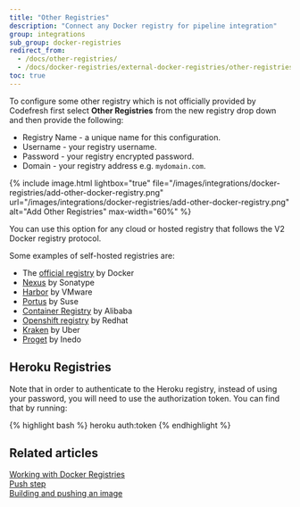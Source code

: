 ```yaml
---
title: "Other Registries"
description: "Connect any Docker registry for pipeline integration"
group: integrations
sub_group: docker-registries
redirect_from:
  - /docs/other-registries/
  - /docs/docker-registries/external-docker-registries/other-registries/
toc: true
---
```

To configure some other registry which is not officially provided by Codefresh first select **Other Registries** from the new registry drop down and then provide the following:

* Registry Name - a unique name for this configuration.
* Username - your registry username.
* Password - your registry encrypted password.
* Domain - your registry address e.g. `mydomain.com`.

{% include 
	image.html 
	lightbox="true" 
	file="/images/integrations/docker-registries/add-other-docker-registry.png" 
	url="/images/integrations/docker-registries/add-other-docker-registry.png" 
	alt="Add Other Registries" max-width="60%" %}

You can use this option for any cloud or hosted registry that follows the V2 Docker registry protocol.

Some examples of self-hosted registries are:

* The [official registry](https://github.com/docker/distribution) by Docker
* [Nexus](https://www.sonatype.com/nexus-repository-sonatype) by Sonatype
* [Harbor](https://goharbor.io/) by VMware
* [Portus](http://port.us.org/) by Suse
* [Container Registry](https://www.alibabacloud.com/product/container-registry) by Alibaba
* [Openshift registry](https://www.openshift.com/) by Redhat
* [Kraken](https://github.com/uber/kraken) by Uber
* [Proget](https://inedo.com/proget) by Inedo

## Heroku Registries

Note that in order to authenticate to the Heroku registry, instead of using your password, you will need to use the authorization token.  You can find that by running:

{% highlight bash %}
heroku auth:token
{% endhighlight %}

## Related articles
[Working with Docker Registries]({{site.baseurl}}/docs/ci-cd-guides/working-with-docker-registries/)  
[Push step]({{site.baseurl}}/docs/pipelines/steps/push/)  
[Building and pushing an image]({{site.baseurl}}/docs/yaml-examples/examples/build-and-push-an-image/)  
